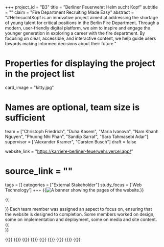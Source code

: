 +++
project_id = "B3"
title = "Berliner Feuerwehr: Helm sucht Kopf"
subtitle = ""
claim = "Fire Department Recruiting Made Easy"
abstract = "#HelmsuchtKopf is an innovative project aimed at addressing the shortage of young talent for critical positions in the Berlin Fire Department. Through a modern, user-friendly digital platform, we aim to inspire and engage the younger generation in exploring a career with the fire department. By focusing on clear, accessible, and interactive content, we help guide users towards making informed decisions about their future."

# Properties for displaying the project in the project list
card_image = "kitty.jpg"

# Names are optional, team size is sufficient
team = ["Christoph Friedrich", "Duha Kasem", "Maria Ivanova", "Nam Khanh Nguyen", "Phuong Nhi Phan", "Sandip Sarraf", "Sara Tahmasebi Adar"]
supervisor = ["Alexander Kramer", "Carsten Busch"]
draft = false

website_link = "https://karriere-berliner-feuerwehr.vercel.app/"
# source_link = ""

tags = []
categories = ["External Stakeholder"]
study_focus = ['Web Technology']
+++
{{<image src="feuerwehr-banner.png" alt="A banner showing the pages of the website.">}}

{{<section title="Team">}}
Each team member was assigned an aspect to focus on, ensuring that the website is designed
to completion. Some members worked on design, some on implementation and deployment, some
on media and site content.
{{</section>}}

{{<gallery>}}
{{<team-member image="team/p-christoph.jpeg" name="Christoph Friedrich">}}
{{<team-member image="team/p-duha.jpg" name="Duha Kasem">}}
{{<team-member image="team/p-maria.jpg" name="Maria Ivanova">}}
{{<team-member image="team/p-nam.jpeg" name="Nam Khanh Nguyen">}}
{{<team-member image="team/p-nhi.jpg" name="Phuong Nhi Phan">}}
{{<team-member image="team/p-sandip.jpg" name="Sandip Sarraf">}}
{{<team-member image="team/p-sara.jpg" name="Sara Tahmasebi Adar">}}
{{</gallery>}}